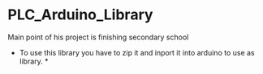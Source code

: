 # PLC_Arduino_Library
Main point of his project is finishing secondary school

* To use this library you have to zip it and inport it into arduino to use as library. *

